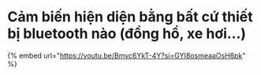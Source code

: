 # Cảm biến hiện diện bằng bất cứ thiết bị bluetooth nào (đồng hồ, xe hơi...)

{% embed url="https://youtu.be/Bmyc6YkT-4Y?si=GYI8osmeaaOsH6pk" %}
